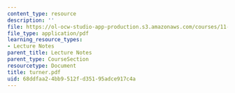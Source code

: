 ```yaml
---
content_type: resource
description: ''
file: https://ol-ocw-studio-app-production.s3.amazonaws.com/courses/11-942-use-of-joint-fact-finding-in-science-intensive-policy-disputes-part-ii-spring-2004/68ddfaa24bb9512fd35195adce917c4a_turner.pdf
file_type: application/pdf
learning_resource_types:
- Lecture Notes
parent_title: Lecture Notes
parent_type: CourseSection
resourcetype: Document
title: turner.pdf
uid: 68ddfaa2-4bb9-512f-d351-95adce917c4a
---
```

